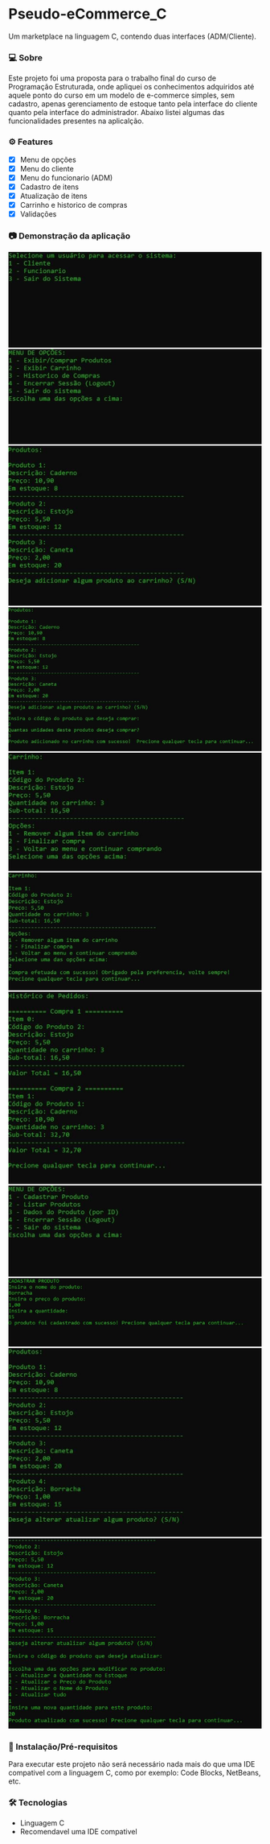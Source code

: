 # Pseudo-eCommerce_C
Um marketplace na linguagem C, contendo duas interfaces (ADM/Cliente).

### 💻 Sobre
<p>Este projeto foi uma proposta para o trabalho final do curso de Programação Estruturada, onde apliquei os conhecimentos adquiridos até aquele ponto do curso em um modelo de e-commerce simples, sem cadastro, apenas gerenciamento de estoque tanto pela interface do cliente quanto pela interface do administrador. Abaixo listei algumas das funcionalidades presentes na aplicalção.</p>

### ⚙️ Features
- [x] Menu de opções
- [x] Menu do cliente
- [x] Menu do funcionario (ADM)
- [x] Cadastro de itens
- [x] Atualização de itens
- [x] Carrinho e historico de compras
- [x] Validações

### 📷 Demonstração da aplicação
<img alt="Menu" src="/readme_images/menu.JPG"/>
<img alt="Cliente" src="/readme_images/Cliente.JPG"/>
<img alt="Catalogo" src="/readme_images/Catalogo.JPG"/>
<img alt="Compra_efetuada" src="/readme_images/Compra_efetuada.JPG"/>
<img alt="Carrinho" src="/readme_images/Carrinho.JPG"/>
<img alt="Finalizada" src="/readme_images/Finalizada.JPG"/>
<img alt="historico" src="/readme_images/historico.JPG"/>
<img alt="Funcionario" src="/readme_images/Funcionario.JPG"/>
<img alt="Cadastrar" src="/readme_images/Cadastrar.JPG"/>
<img alt="Listar_produtos" src="/readme_images/Listar_produtos.JPG"/>
<img alt="Atualizando" src="/readme_images/Atualizando.JPG"/>

### 🚀 Instalação/Pré-requisitos
<p>Para executar este projeto não será necessário nada mais do que uma IDE compativel com a linguagem C, como por exemplo: Code Blocks, NetBeans, etc.</p>

### 🛠 Tecnologias
<UL>
  <LI>Linguagem C</LI>
  <LI>Recomendavel uma IDE compativel</LI>
</UL>
